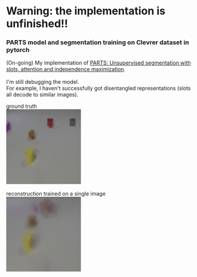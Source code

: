 # Warning: the implementation is unfinished!! 
### PARTS model and segmentation training on Clevrer dataset in pytorch
(On-going) My implementation of [PARTS: Unsupervised segmentation with slots, attention and independence maximization](https://openaccess.thecvf.com/content/ICCV2021/papers/Zoran_PARTS_Unsupervised_Segmentation_With_Slots_Attention_and_Independence_Maximization_ICCV_2021_paper.pdf).
<br/><br/>
I'm still debugging the model. \
For example, I haven't successfully got disentangled representations (slots all decode to similar images).

ground truth \
<img src="gt.gif" width="200"> 

reconstruction trained on a single image \
<img src="overfit.gif" width="200">

